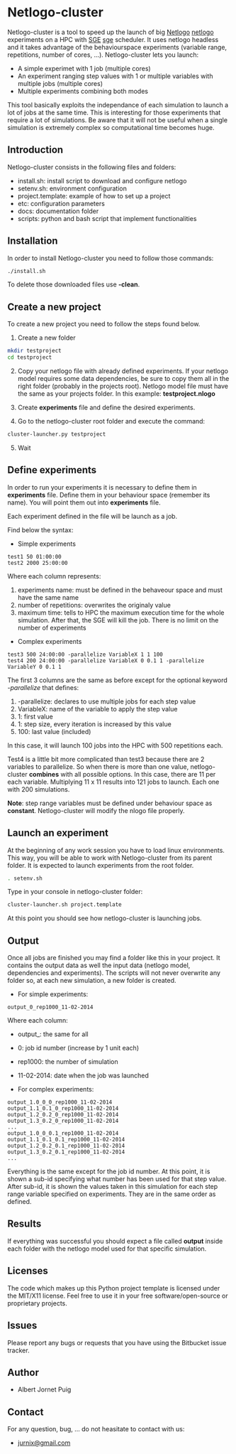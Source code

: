 Netlogo-cluster
=========

Netlogo-cluster is a tool to speed up the launch of big [Netlogo] [netlogo] experiments on a HPC with [SGE] [sge] scheduler. It uses netlogo headless and it takes advantage of the behaviourspace experiments (variable range, repetitions, number of cores, ...). Netlogo-cluster lets you launch:

 - A simple experimet with 1 job (multiple cores)
 - An experiment ranging step values with 1 or multiple variables with multiple jobs (multiple cores)
 - Multiple experiments combining both modes

This tool basically exploits the independance of each simulation to launch a lot of jobs at the same time. This is interesting for those experiments that require a lot of simulations. Be aware that it will not be useful when a single simulation is extremely complex so computational time becomes huge.


Introduction
--------------

Netlogo-cluster consists in the following files and folders:

* install.sh: install script to download and configure netlogo
* setenv.sh: environment configuration
* project.template: example of how to set up a project
* etc: configuration parameters
* docs: documentation folder
* scripts: python and bash script that implement functionalities

Installation
--------------

In order to install Netlogo-cluster you need to follow those commands:

```sh
./install.sh
```

To delete those downloaded files use **-clean**.

Create a new project
--------------

To create a new project you need to follow the steps found below.

1. Create a new folder

```sh
mkdir testproject
cd testproject
```

2. Copy your netlogo file with already defined experiments. If your netlogo model requires some data dependencies, be sure to copy them all in the right folder (probably in the projects root).
Netlogo model file must have the same as your projects folder. In this example: **testproject.nlogo**

3. Create **experiments** file and define the desired experiments.

4. Go to the netlogo-cluster root folder and execute the command:

```sh
cluster-launcher.py testproject
```

5. Wait

Define experiments
--------------

In order to run your experiments it is necessary to define them in **experiments** file. Define them in your behaviour space (remember its name). You will point them out into **experiments** file.

Each experiment defined in the file will be launch as a job. 

Find below the syntax:

*  Simple experiments
```
test1 50 01:00:00
test2 2000 25:00:00
```

Where each column represents:
1. experiments name: must be defined in the behaveour space and must have the same name
2. number of repetitions: overwrites the originaly value
3. maximum time: tells to HPC the maximum execution time for the whole simulation. After that, the SGE will kill the job.
There is no limit on the number of experiments

*   Complex experiments
```
test3 500 24:00:00 -parallelize VariableX 1 1 100
test4 200 24:00:00 -parallelize VariableX 0 0.1 1 -parallelize VariableY 0 0.1 1
```

The first 3 columns are the same as before except for the optional keyword *-parallelize* that defines:
1. -parallelize: declares to use multiple jobs for each step value
2. VariableX: name of the variable to apply the step value
3. 1: first value
4. 1: step size, every iteration is increased by this value
5. 100: last value (included)

In this case, it will launch 100 jobs into the HPC with 500 repetitions each.

Test4 is a little bit more complicated than test3 because there are 2 variables to parallelize. So when there is more than one value, netlogo-cluster **combines** with all possible options. In this case, there are 11 per each variable. Multiplying 11 x 11 results into 121 jobs to launch. Each one with 200 simulations.

**Note**: step range variables must be defined under behaviour space as **constant**. Netlogo-cluster will modify the nlogo file properly. 

Launch an experiment
----------------------

At the beginning of any work session you have to load linux environments. This way, you will be able to work with Netlogo-cluster from its parent folder.
It is expected to launch experiments from the root folder.

```sh
. setenv.sh
```

Type in your console in netlogo-cluster folder:

```sh
cluster-launcher.sh project.template
```

At this point you should see how netlogo-cluster is launching jobs.

Output
---------------------

Once all jobs are finished you may find a folder like this in your project. It contains the output data as well the input data (netlogo model, dependencies and experiments). The scripts will not never overwrite any folder so, at each new simulation, a new folder is created. 

* For simple experiments:
```
output_0_rep1000_11-02-2014
```

Where each column:
* output_: the same for all
* 0: job id number (increase by 1 unit each)
* rep1000: the number of simulation 
* 11-02-2014: date when the job was launched

* For complex experiments:
```
output_1.0_0_0_rep1000_11-02-2014
output_1.1_0.1_0_rep1000_11-02-2014
output_1.2_0.2_0_rep1000_11-02-2014
output_1.3_0.2_0_rep1000_11-02-2014
...
output_1.0_0_0.1_rep1000_11-02-2014
output_1.1_0.1_0.1_rep1000_11-02-2014
output_1.2_0.2_0.1_rep1000_11-02-2014
output_1.3_0.2_0.1_rep1000_11-02-2014
...
```

Everything is the same except for the job id number. At this point, it is shown a sub-id specifying what number has been used for that step value. After sub-id, it is shown the values taken in this simulation for each step range variable specified on experiments. They are in the same order as defined.

Results
---------

If everything was successful you should expect a file called **output** inside each folder with the netlogo model used for that specific simulation. 

[netlogo]:http://ccl.northwestern.edu/netlogo/
[sge]:http://en.wikipedia.org/wiki/Oracle_Grid_Engine

Licenses
---------

The code which makes up this Python project template is licensed under the MIT/X11 license. Feel free to use it in your free software/open-source or proprietary projects.	

Issues
---------

Please report any bugs or requests that you have using the Bitbucket issue tracker.

Author
---------

* Albert Jornet Puig

Contact
---------
For any question, bug, ... do not heasitate to contact with us:

* jurnix@gmail.com


[netlogo]:http://ccl.northwestern.edu/netlogo/
[sge]:http://en.wikipedia.org/wiki/Oracle_Grid_Engine
